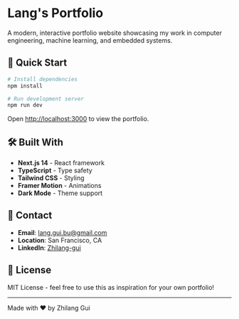 # Lang's Portfolio

A modern, interactive portfolio website showcasing my work in computer engineering, machine learning, and embedded systems.

## 🚀 Quick Start

```bash
# Install dependencies
npm install

# Run development server
npm run dev
```

Open [http://localhost:3000](http://localhost:3000) to view the portfolio.

## 🛠️ Built With

- **Next.js 14** - React framework
- **TypeScript** - Type safety
- **Tailwind CSS** - Styling
- **Framer Motion** - Animations
- **Dark Mode** - Theme support

## 📧 Contact

- **Email**: lang.gui.bu@gmail.com
- **Location**: San Francisco, CA
- **LinkedIn**: [Zhilang-gui](https://www.linkedin.com/in/Zhilang-gui)

## 📝 License

MIT License - feel free to use this as inspiration for your own portfolio!

---

Made with ❤️ by Zhilang Gui
